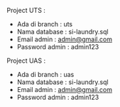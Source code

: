 Project UTS :
  - Ada di branch : uts
  - Nama database : si-laundry.sql
  - Email admin : admin@gmail.com
  - Password admin : admin123
  
 Project UAS :
  - Ada di branch : uas
  - Nama database : si-laundry.sql
  - Email admin : admin@gmail.com
  - Password admin : admin123
